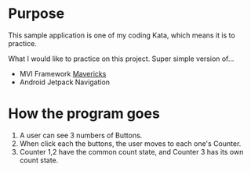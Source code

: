 # Purpose
This sample application is one of my coding Kata, which means it is to practice.

What I would like to practice on this project. Super simple version of...

- MVI Framework [Mavericks](https://github.com/airbnb/mavericks)
- Android Jetpack Navigation

# How the program goes

1. A user can see 3 numbers of Buttons.
2. When click each the buttons, the user moves to each one's Counter.
3. Counter 1,2 have the common count state, and Counter 3 has its own count state.